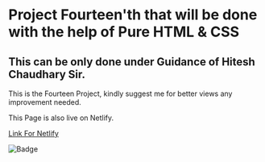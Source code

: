 # Project Fourteen'th that will be done with the help of Pure HTML & CSS 
## This can be only done under Guidance of Hitesh Chaudhary Sir.

This is the Fourteen Project, kindly suggest me for better views any improvement needed.

This Page is also live on Netlify.

[Link For Netlify](https://14th-project-paragsawai.netlify.app/) 

![Badge](https://img.shields.io/badge/Projects%20of-HTML%20%26%20CSS-brightgreen)